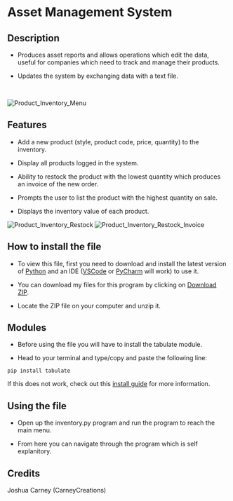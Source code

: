 # Asset Management System

## Description
- Produces asset reports and allows operations which edit the data, useful for companies which need to track and manage their products.

- Updates the system by exchanging data with a text file.

<br>

![Product_Inventory_Menu](https://user-images.githubusercontent.com/118828403/223706146-44777bf9-4f7c-48dc-a5f8-797c37fea9a0.jpg)


## Features
- Add a new product (style, product code, price, quantity) to the inventory.

- Display all products logged in the system.

- Ability to restock the product with the lowest quantity which produces an invoice of the new order.

- Prompts the user to list the product with the highest quantity on sale.

- Displays the inventory value of each product.

![Product_Inventory_Restock](https://user-images.githubusercontent.com/118828403/223705695-c97eb3d0-dbcd-4036-9f5c-b39c50447dcc.jpg)
![Product_Inventory_Restock_Invoice](https://user-images.githubusercontent.com/118828403/223705865-394b3990-fd6a-4e0e-af40-d46581f3725c.jpg)

## How to install the file
- To view this file, first you need to download and install the latest version of [Python](https://www.python.org/downloads/) and an IDE ([VSCode](https://code.visualstudio.com/download) or [PyCharm](https://www.jetbrains.com/pycharm/download/#section=mac) will work) to use it.

- You can download my files for this program by clicking on [Download ZIP](https://github.com/CarneyCreations/product_inventory/archive/refs/heads/main.zip).

- Locate the ZIP file on your computer and unzip it.

## Modules
- Before using the file you will have to install the tabulate module.

- Head to your terminal and type/copy and paste the following line:

```pip install tabulate```

If this does not work, check out this [install guide](https://blog.finxter.com/how-to-install-tabulate-in-python/) for more information.

## Using the file
- Open up the inventory.py program and run the program to reach the main menu. 

- From here you can navigate through the program which is self explanitory.

## Credits
Joshua Carney (CarneyCreations)

